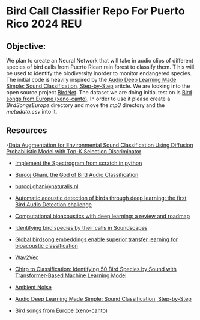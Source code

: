 # Bird Call Classifier Repo For Puerto Rico 2024 REU

## Objective:
We plan to create an Neural Network that will take in audio clips of different species of bird calls from Puerto Rican rain forest to classify them. T
his will be used to identify the biodiversity inorder to monitor endangered species. The initial code is heavily inspired by the [Audio Deep Learning Made Simple: Sound Classification, Step-by-Step](https://towardsdatascience.com/audio-deep-learning-made-simple-sound-classification-step-by-step-cebc936bbe5) aritcle. We are looking into the open source project [BirdNet](https://github.com/kahst/BirdNET-Analyzer). The dataset we are doing initial test on is [Bird songs from Europe (xeno-canto)](https://www.kaggle.com/datasets/monogenea/birdsongs-from-europe/data). In order to use it please create a *BirdSongsEurope* directory and move the *mp3* directory and the *metadata.csv* into it.

## Resources
-[Data Augmentation for Environmental Sound Classification Using Diffusion Probabilistic Model with Top-K Selection Discriminator](https://www.researchgate.net/publication/372752943_Data_Augmentation_for_Environmental_Sound_Classification_Using_Diffusion_Probabilistic_Model_with_Top-K_Selection_Discriminator)
- [Implement the Spectrogram from scratch in python](https://fairyonice.github.io/implement-the-spectrogram-from-scratch-in-python.html)
- [Burooj Ghani, the God of Bird Audio Classification
](https://bghani.github.io/publications/)
 - burooj.ghani@naturalis.nl
- [Automatic acoustic detection of birds through
deep learning: the first Bird Audio Detection
challenge](https://arxiv.org/pdf/1807.05812)

- [Computational bioacoustics with deep learning: a review and roadmap](https://www.ncbi.nlm.nih.gov/pmc/articles/PMC8944344/)

- [Identifying bird species by their calls in Soundscapes](https://link.springer.com/article/10.1007/s10489-023-04486-8)

- [Global birdsong embeddings enable superior transfer learning
for bioacoustic classification](https://arxiv.org/pdf/2307.06292)

- [Wav2Vec](https://ai.meta.com/blog/wav2vec-20-learning-the-structure-of-speech-from-raw-audio/)

- [Chirp to Classification: Identifying 50 Bird Species by Sound with Transformer-Based Machine Learning Model](https://medium.com/p/dfd46979847a)

- [Ambient Noise](https://www.youtube.com/watch?v=7kLzyZ9gBa0)

- [Audio Deep Learning Made Simple: Sound Classification, Step-by-Step](https://towardsdatascience.com/audio-deep-learning-made-simple-sound-classification-step-by-step-cebc936bbe5)

- [Bird songs from Europe (xeno-canto)](https://www.kaggle.com/datasets/monogenea/birdsongs-from-europe/data)
